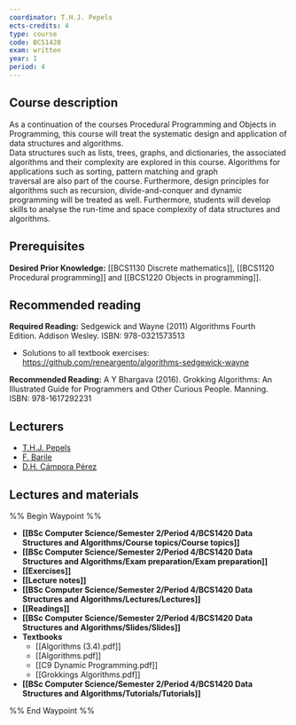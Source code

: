 ```yaml
---
coordinator: T.H.J. Pepels
ects-credits: 4
type: course
code: BCS1420
exam: written
year: 1
period: 4
---
```


## Course description
As a continuation of the courses Procedural Programming and Objects in Programming, this course will treat the systematic design and application of data structures and algorithms.  
Data structures such as lists, trees, graphs, and dictionaries, the associated algorithms and their complexity are explored in this course. Algorithms for applications such as sorting, pattern matching and graph  
traversal are also part of the course. Furthermore, design principles for algorithms such as recursion, divide-and-conquer and dynamic programming will be treated as well. Furthermore, students will develop skills to analyse the run-time and space complexity of data structures and algorithms.

## Prerequisites
**Desired Prior Knowledge:** [[BCS1130 Discrete mathematics]], [[BCS1120 Procedural programming]] and [[BCS1220 Objects in programming]].

## Recommended reading
**Required Reading:** Sedgewick and Wayne (2011) Algorithms​ Fourth Edition. Addison Wesley. ISBN: 978-0321573513  
- Solutions to all textbook exercises: https://github.com/reneargento/algorithms-sedgewick-wayne
  
**Recommended Reading:** A Y Bhargava (2016). Grokking Algorithms: An Illustrated Guide for Programmers and Other Curious People. Manning. ISBN: 978-1617292231

## Lecturers
- [T.H.J. Pepels](https://www.maastrichtuniversity.nl/tom.pepels)
- [F. Barile](https://www.maastrichtuniversity.nl/p70074226)
- [D.H. Cámpora Pérez](https://www.maastrichtuniversity.nl/p70066811)

## Lectures and materials
%% Begin Waypoint %%
- **[[BSc Computer Science/Semester 2/Period 4/BCS1420 Data Structures and Algorithms/Course topics/Course topics]]**
- **[[BSc Computer Science/Semester 2/Period 4/BCS1420 Data Structures and Algorithms/Exam preparation/Exam preparation]]**
- **[[Exercises]]**
- **[[Lecture notes]]**
- **[[BSc Computer Science/Semester 2/Period 4/BCS1420 Data Structures and Algorithms/Lectures/Lectures]]**
- **[[Readings]]**
- **[[BSc Computer Science/Semester 2/Period 4/BCS1420 Data Structures and Algorithms/Slides/Slides]]**
- **Textbooks**
	- [[Algorithms (3.4).pdf]]
	- [[Algorithms.pdf]]
	- [[C9 Dynamic Programming.pdf]]
	- [[Grokkings Algorithms.pdf]]
- **[[BSc Computer Science/Semester 2/Period 4/BCS1420 Data Structures and Algorithms/Tutorials/Tutorials]]**

%% End Waypoint %%